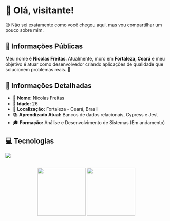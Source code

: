 # 👋 Olá, visitante!

😉 Não sei exatamente como você chegou aqui, mas vou compartilhar um pouco sobre mim. 

## 🌟 Informações Públicas

Meu nome é **Nicolas Freitas**. Atualmente, moro em **Fortaleza, Ceará** e meu objetivo é atuar como desenvolvedor criando aplicações de qualidade que solucionem problemas reais. 🚀

## 📝 Informações Detalhadas

<!-- Coloque suas informações pessoais que você deseja compartilhar -->

- 👤 **Nome:** Nicolas Freitas
- 🎂 **Idade:** 26
- 📍 **Localização:** Fortaleza - Ceará, Brasil   
- 📚 **Aprendizado Atual:** Bancos de dados relacionais, Cypress e Jest
- 🎓 **Formação:** Análise e Desenvolvimento de Sistemas (Em andamento)   

## 💻 Tecnologias

<a href="https://skillicons.dev">
  <img src="https://skillicons.dev/icons?i=html,css,js,git,react,ts,tailwindcss,nextjs,sass,nodejs,java,mysql,prisma,postgres" />
</a>

##
<p align="center">
<img height="150" src="https://github-readme-stats.vercel.app/api?username=nicolasfreitas-dev&show_icons=true&theme=jolly&locale=pt-br&rank_icon=github&hide=contribs" />
<img height="150" src="https://github-readme-stats.vercel.app/api/top-langs/?username=nicolasfreitas-dev&layout=compact&theme=jolly&locale=pt-br" />
</p>
